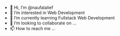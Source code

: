 - 👋 Hi, I’m @naufalalief
- 👀 I’m interested in Web Development
- 🌱 I’m currently learning Fullstack Web Development
- 💞️ I’m looking to collaborate on ...
- 📫 How to reach me ...

<!---
naufalalief/naufalalief is a ✨ special ✨ repository because its `README.md` (this file) appears on your GitHub profile.
You can click the Preview link to take a look at your changes.
--->
